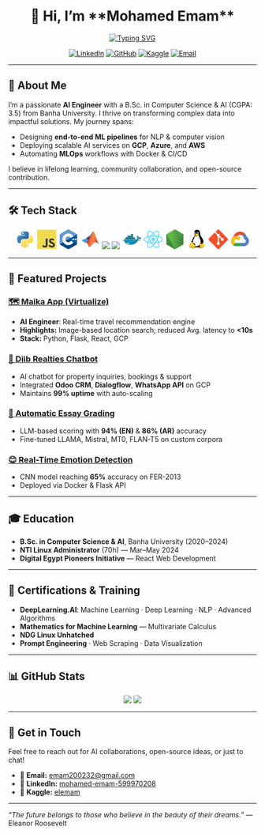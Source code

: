 <h1 align="center">👋 Hi, I’m **Mohamed Emam**</h1>

<p align="center">
  <a href="https://github.com/mohamed-em2m"><img src="https://readme-typing-svg.herokuapp.com/?font=Fira%20Code&size=24&pause=1000&color=2196F3&width=600&lines=AI+Engineer+%7C+ML+%26+NLP+Specialist;Computer+Vision+Enthusiast;MLOps+%26+Cloud+Advocate" alt="Typing SVG"/></a>
</p>

<p align="center">
  <a href="https://www.linkedin.com/in/mohamed-emam-599970208/" target="blank"><img src="https://img.shields.io/badge/LinkedIn-0077B5?style=flat-square&logo=linkedin&logoColor=white" alt="LinkedIn" /></a>
  <a href="https://github.com/mohamed-em2m" target="blank"><img src="https://img.shields.io/badge/GitHub-181717?style=flat-square&logo=github&logoColor=white" alt="GitHub" /></a>
  <a href="https://www.kaggle.com/elemam" target="blank"><img src="https://img.shields.io/badge/Kaggle-20BEFF?style=flat-square&logo=kaggle&logoColor=white" alt="Kaggle" /></a>
  <a href="mailto:emam200232@gmail.com"><img src="https://img.shields.io/badge/Email-D14836?style=flat-square&logo=gmail&logoColor=white" alt="Email" /></a>
</p>

---

## 🎯 About Me

I’m a passionate **AI Engineer** with a B.Sc. in Computer Science & AI (CGPA: 3.5) from Banha University. I thrive on transforming complex data into impactful solutions. My journey spans:

* Designing **end-to-end ML pipelines** for NLP & computer vision
* Deploying scalable AI services on **GCP**, **Azure**, and **AWS**
* Automating **MLOps** workflows with Docker & CI/CD

I believe in lifelong learning, community collaboration, and open-source contribution.

---

## 🛠️ Tech Stack

<p align="center">
  <img src="https://raw.githubusercontent.com/devicons/devicon/master/icons/python/python-original.svg" width="40"/> 
  <img src="https://raw.githubusercontent.com/devicons/devicon/master/icons/javascript/javascript-original.svg" width="40"/> 
  <img src="https://raw.githubusercontent.com/devicons/devicon/master/icons/cplusplus/cplusplus-original.svg" width="40"/>
  <img src="https://raw.githubusercontent.com/devicons/devicon/master/icons/matlab/matlab-original.svg" width="40"/> 
  <img src="https://www.vectorlogo.zone/logos/pytorch/pytorch-icon.svg" width="40"/>
  <img src="https://www.vectorlogo.zone/logos/tensorflow/tensorflow-icon.svg" width="40"/>
  <img src="https://raw.githubusercontent.com/devicons/devicon/master/icons/docker/docker-original.svg" width="40"/>
  <img src="https://raw.githubusercontent.com/devicons/devicon/master/icons/react/react-original.svg" width="40"/>
  <img src="https://raw.githubusercontent.com/devicons/devicon/master/icons/nodejs/nodejs-original.svg" width="40"/>
  <img src="https://raw.githubusercontent.com/devicons/devicon/master/icons/linux/linux-original.svg" width="40"/>
  <img src="https://raw.githubusercontent.com/devicons/devicon/master/icons/git/git-original.svg" width="40"/>
  <img src="https://raw.githubusercontent.com/devicons/devicon/master/icons/googlecloud/googlecloud-original.svg" width="40"/>
</p>

---

## 🚀 Featured Projects

### [🗺️ Maika App (Virtualize)](https://github.com/mohamed-em2m/maika-app)

* **AI Engineer**: Real-time travel recommendation engine
* **Highlights:** Image-based location search; reduced Avg. latency to **<10s**
* **Stack:** Python, Flask, React, GCP

### [💬 Diib Realties Chatbot](https://github.com/mohamed-em2m/diib-chatbot)

* AI chatbot for property inquiries, bookings & support
* Integrated **Odoo CRM**, **Dialogflow**, **WhatsApp API** on GCP
* Maintains **99% uptime** with auto-scaling

### [📝 Automatic Essay Grading](https://github.com/mohamed-em2m/auto-grader)

* LLM-based scoring with **94% (EN)** & **86% (AR)** accuracy
* Fine-tuned LLAMA, Mistral, MT0, FLAN-T5 on custom corpora

### [😊 Real-Time Emotion Detection](https://github.com/mohamed-em2m/emotion-detector)

* CNN model reaching **65%** accuracy on FER-2013
* Deployed via Docker & Flask API

---

## 🎓 Education

* **B.Sc. in Computer Science & AI**, Banha University (2020–2024)
* **NTI Linux Administrator** (70h) — Mar–May 2024
* **Digital Egypt Pioneers Initiative** — React Web Development

---

## 📜 Certifications & Training

* **DeepLearning.AI**: Machine Learning · Deep Learning · NLP · Advanced Algorithms
* **Mathematics for Machine Learning** — Multivariate Calculus
* **NDG Linux Unhatched**
* **Prompt Engineering** · Web Scraping · Data Visualization

---

## 📊 GitHub Stats

<p align="center">
  <img src="https://github-readme-stats.vercel.app/api?username=mohamed-em2m&show_icons=true&theme=dark&hide_border=true" width="49%" />
  <img src="https://github-readme-streak-stats.herokuapp.com/?user=mohamed-em2m&theme=dark&hide_border=true" width="49%" />
</p>

---

## 🤝 Get in Touch

Feel free to reach out for AI collaborations, open-source ideas, or just to chat!

* 📧 **Email:** [emam200232@gmail.com](mailto:emam200232@gmail.com)
* 🔗 **LinkedIn:** [mohamed-emam-599970208](https://www.linkedin.com/in/mohamed-emam-599970208/)
* 📂 **Kaggle:** [elemam](https://www.kaggle.com/elemam)

---

*“The future belongs to those who believe in the beauty of their dreams.”* — Eleanor Roosevelt
